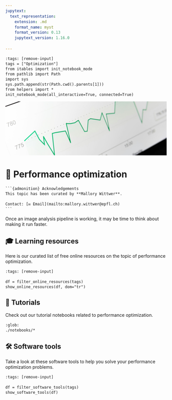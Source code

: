 ```yaml
---
jupytext:
  text_representation:
    extension: .md
    format_name: myst
    format_version: 0.13
    jupytext_version: 1.16.0

---
```

```{code-cell} ipython3
:tags: [remove-input]
tags = ["Optimization"]
from itables import init_notebook_mode
from pathlib import Path
import sys
sys.path.append(str(Path.cwd().parents[1]))
from helpers import *
init_notebook_mode(all_interactive=True, connected=True)
```
![header](./images/header.jpeg)

# 🔋 Performance optimization

````{margin}
```{admonition} Acknowledgements
This topic has been curated by **Mallory Wittwer**.

Contact: [✉️ Email](mailto:mallory.wittwer@epfl.ch)
```
````

Once an image analysis pipeline is working, it may be time to think about  making it run faster.

## 🎓 Learning resources

Here is our curated list of free online resources on the topic of performance optimization.

```{code-cell} ipython3
:tags: [remove-input]

df = filter_online_resources(tags)
show_online_resources(df, dom="tr")
```

## 🌱 Tutorials

Check out our tutorial notebooks related to performance optimization.

```{nblinkgallery}
:glob:
./notebooks/*
```

## 🛠️ Software tools

Take a look at these software tools to help you solve your performance optimization problems.

```{code-cell} ipython3
:tags: [remove-input]

df = filter_software_tools(tags)
show_software_tools(df)
```